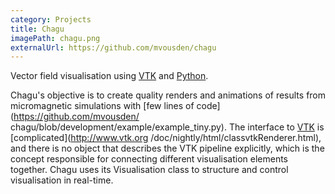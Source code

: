 ```yaml
---
category: Projects
title: Chagu
imagePath: chagu.png
externalUrl: https://github.com/mvousden/chagu
---
```


Vector field visualisation using [VTK](http://www.vtk.org/) and
[Python](https://www.python.org/).

Chagu's objective is to create quality renders and animations of results from
micromagnetic simulations with [few lines of code](https://github.com/mvousden/
chagu/blob/development/example/example_tiny.py).
The interface to [VTK](http://www.vtk.org/) is [complicated](http://www.vtk.org
/doc/nightly/html/classvtkRenderer.html), and there is no object that describes
the VTK pipeline explicitly, which is the concept responsible for connecting
different visualisation elements together.
Chagu uses its Visualisation class to structure and control visualisation in
real-time.